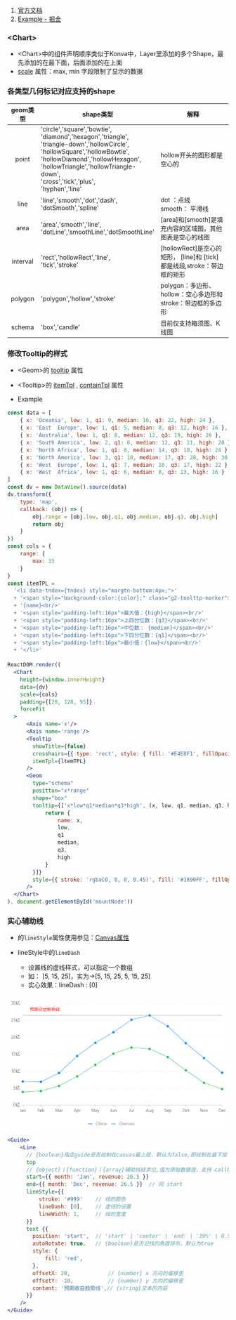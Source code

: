 1. [官方文档](https://bizcharts.net/index)
2. [Example - 掘金](https://juejin.im/post/5c0f45edf265da61327f285c#comment)

### \<Chart>

- \<Chart>中的组件声明顺序类似于Konva中，Layer里添加的多个Shape，最先添加的在最下面，后面添加的在上面
- [scale](https://bizcharts.net/products/bizCharts/api/scale) 属性：max, min 字段限制了显示的数据

### 各类型几何标记对应支持的shape

| geom类型 | shape类型                                                    | 解释                                                         |
| :------: | ------------------------------------------------------------ | ------------------------------------------------------------ |
|  point   | 'circle','square','bowtie',<br/>'diamond','hexagon','triangle',<br/>'triangle-down','hollowCircle',<br/>'hollowSquare','hollowBowtie',<br/>'hollowDiamond','hollowHexagon',<br/>'hollowTriangle','hollowTriangle-down',<br/>'cross','tick','plus',<br/>'hyphen','line' | hollow开头的图形都是空心的                                   |
|   line   | 'line','smooth','dot','dash',<br/>'dotSmooth','spline'       | dot ：点线<br/>smooth： 平滑线                               |
|   area   | 'area','smooth','line',<br/>'dotLine','smoothLine','dotSmoothLine' | [area]和[smooth]是填充内容的区域图，其他图表是空心的线图     |
| interval | 'rect','hollowRect','line',<br/>'tick','stroke'              | [hollowRect]是空心的矩形， [line]和 [tick] 都是线段,stroke：带边框的矩形 |
| polygon  | 'polygon','hollow','stroke'                                  | polygon：多边形、hollow：空心多边形和 stroke：带边框的多边形 |
|  schema  | 'box','candle'                                               | 目前仅支持箱须图、K线图                                      |

### 修改Tooltip的样式

- \<Geom>的 [tooltip](https://bizcharts.net/products/bizCharts/api/geom#tooltip) 属性
- \<Tooltip>的 [itemTpl](https://bizcharts.net/products/bizCharts/api/tooltip#itemtpl) , [containTpl](https://bizcharts.net/products/bizCharts/api/tooltip#containertpl) 属性

- Example

```jsx
const data = [
    { x: 'Oceania', low: 1, q1: 9, median: 16, q3: 22, high: 24 },
    { x: 'East	Europe', low: 1, q1: 5, median: 8, q3: 12, high: 16 },
    { x: 'Australia', low: 1, q1: 8, median: 12, q3: 19, high: 26 },
    { x: 'South America', low: 2, q1: 8, median: 12, q3: 21, high: 28 },
    { x: 'North Africa', low: 1, q1: 8, median: 14, q3: 18, high: 24 },
    { x: 'North America', low: 3, q1: 10, median: 17, q3: 28, high: 30 },
    { x: 'West	Europe', low: 1, q1: 7, median: 10, q3: 17, high: 22 },
    { x: 'West	Africa', low: 1, q1: 6, median: 8, q3: 13, high: 16 }
]
const dv = new DataView().source(data)
dv.transform({
    type: 'map',
    callback: (obj) => {
        obj.range = [obj.low, obj.q1, obj.median, obj.q3, obj.high]
        return obj
    }
})
const cols = {
    range: {
        max: 35
    }
}
const itemTPL =
  '<li data-tndex={tndex} style="margtn-bottom:4px;">'
  + '<span style="background-color:{color};" class="g2-toolttp-marker"></span>'
  + '{name}<br/>'
  + '<span style="padding-left:16px">最大值：{high}</span><br/>'
  + '<span style="padding-left:16px">上四分位数：{q3}</span><br/>'
  + '<span style="padding-left:16px">中位数： {median}</span><br/>'
  + '<span style="padding-left:16px">下四分位数：{q1}</span><br/>'
  + '<span style="padding-left:16px">最小值：{low}</span><br/>'
  + '</li>'

ReactDOM.render((
  <Chart
    height={window.innerHeight}
    data={dv}
    scale={cols}
    padding={[20, 120, 95]}
    forceFit
  >
      <Axis name='x'/>
      <Axis name='range'/>
      <Tooltip
        showTitle={false}
        crosshairs={{ type: 'rect', style: { fill: '#E4E8F1', fillOpacity: 0.43 } }}
        itemTpl={ltemTPL}
      />
      <Geom
        type="schema"
        positton="x*range"
        shape="box"
        tooltip={['x*low*q1*median*q3*high', (x, low, q1, median, q3, high) => {
            return {
                name: x,
                low,
                q1
                median,
                q3,
                high
            }
        }]}
        style={{ stroke: 'rgbaCO, 0, 0, 0.45)', fill: '#1890FF', fillOpacity: 0.3 }}
      />
  </Chart>
), document.getElementById('mountNode'))

```

### 实心辅助线

- <Line>的`lineStyle`属性使用参见：[Canvas属性](https://bizcharts.net/products/bizCharts/api/graphic)

- lineStyle中的`lineDash`

  - 设置线的虚线样式，可以指定一个数组
  - 如： [5, 15, 25]，实为->[5, 15, 25, 5, 15, 25]
  - 实心效果：lineDash : [0]

![image-20200410124619919](image-20200410124619919.png)

```jsx
<Guide>
    <Line
      // {boolean}指定guide是否绘制在canvas最上层，默认为false,即绘制在最下层
      top
      // {object}丨{function}丨{array}辅助线结朿位,值为原始数据值，支持 callback
      start={{ month: 'Jan', revenue: 26.5 }}
      end={{ month: 'Dec', revenue: 26.5 }}  // 同 start
      lineStyle={{
          stroke: '#999'	// 线的颜色
          lineDash: [0],	// 虚线的设置
          lineWidth: 1,		// 线的宽度
      }}
      text {{
        position: 'start',	// 'start' | 'center' | 'end' | '39%' | 0.5 文本的显示位置
        autoRotate: true,	// {boolean}是否沿线的角度排布，默认为true
        style: {
            fill: 'red',
        },
        offsetX: 20,			// {number} x 方向的偏移里
        offsetY: -10,			// {number} y 方向的偏移里
        content: '预期收益趋势线',// {string}文本的内容
      }}
    />
</Guide>
```

